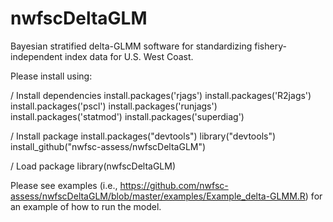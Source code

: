 nwfscDeltaGLM
=============

Bayesian stratified delta-GLMM software for standardizing fishery-independent index data for U.S. West Coast.

Please install using:

/ Install dependencies
    install.packages('rjags')
    install.packages('R2jags')
    install.packages('pscl')
    install.packages('runjags')
    install.packages('statmod')
    install.packages('superdiag')

/ Install package
install.packages("devtools")
library("devtools")
install_github("nwfsc-assess/nwfscDeltaGLM")
  
/ Load package
library(nwfscDeltaGLM)


Please see examples (i.e., https://github.com/nwfsc-assess/nwfscDeltaGLM/blob/master/examples/Example_delta-GLMM.R) for an example of how to run the model.

